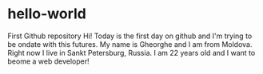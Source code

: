 # hello-world
First Github repository
Hi!
Today is the first day on github and I'm trying to be ondate with this futures. 
My name is Gheorghe and I am from Moldova. Right now I live in Sankt Petersburg, Russia. 
I am 22 years old and I want to beome a web developer!
